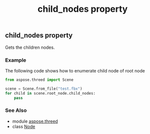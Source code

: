 ﻿---
title: child_nodes property
second_title: Aspose.3D for Python via .NET API References
description: 
type: docs
weight: 170
url: /python-net/aspose.threed/node/child_nodes/
is_root: false
---

## child_nodes property


Gets the children nodes.

### Example 


The following code shows how to enumerate child node of root node

```python
from aspose.threed import Scene

scene = Scene.from_file("test.fbx")
for child in scene.root_node.child_nodes:
    pass


```

### See Also
* module [aspose.threed](../../)
* class [Node](/3d/python-net/aspose.threed/node)
